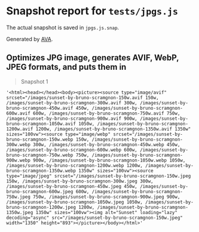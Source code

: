 # Snapshot report for `tests/jpgs.js`

The actual snapshot is saved in `jpgs.js.snap`.

Generated by [AVA](https://avajs.dev).

## Optimizes JPG image, generates AVIF, WebP, JPEG formats, and puts them in <picture>

> Snapshot 1

    '<html><head></head><body><picture><source type="image/avif" srcset="/images/sunset-by-bruno-scramgnon-150w.avif 150w, /images/sunset-by-bruno-scramgnon-300w.avif 300w, /images/sunset-by-bruno-scramgnon-450w.avif 450w, /images/sunset-by-bruno-scramgnon-600w.avif 600w, /images/sunset-by-bruno-scramgnon-750w.avif 750w, /images/sunset-by-bruno-scramgnon-900w.avif 900w, /images/sunset-by-bruno-scramgnon-1050w.avif 1050w, /images/sunset-by-bruno-scramgnon-1200w.avif 1200w, /images/sunset-by-bruno-scramgnon-1350w.avif 1350w" sizes="100vw"><source type="image/webp" srcset="/images/sunset-by-bruno-scramgnon-150w.webp 150w, /images/sunset-by-bruno-scramgnon-300w.webp 300w, /images/sunset-by-bruno-scramgnon-450w.webp 450w, /images/sunset-by-bruno-scramgnon-600w.webp 600w, /images/sunset-by-bruno-scramgnon-750w.webp 750w, /images/sunset-by-bruno-scramgnon-900w.webp 900w, /images/sunset-by-bruno-scramgnon-1050w.webp 1050w, /images/sunset-by-bruno-scramgnon-1200w.webp 1200w, /images/sunset-by-bruno-scramgnon-1350w.webp 1350w" sizes="100vw"><source type="image/jpeg" srcset="/images/sunset-by-bruno-scramgnon-150w.jpeg 150w, /images/sunset-by-bruno-scramgnon-300w.jpeg 300w, /images/sunset-by-bruno-scramgnon-450w.jpeg 450w, /images/sunset-by-bruno-scramgnon-600w.jpeg 600w, /images/sunset-by-bruno-scramgnon-750w.jpeg 750w, /images/sunset-by-bruno-scramgnon-900w.jpeg 900w, /images/sunset-by-bruno-scramgnon-1050w.jpeg 1050w, /images/sunset-by-bruno-scramgnon-1200w.jpeg 1200w, /images/sunset-by-bruno-scramgnon-1350w.jpeg 1350w" sizes="100vw"><img alt="Sunset" loading="lazy" decoding="async" src="/images/sunset-by-bruno-scramgnon-150w.jpeg" width="1350" height="893"></picture></body></html>'
